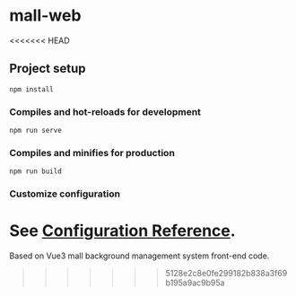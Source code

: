 # mall-web
<<<<<<< HEAD

## Project setup
```
npm install
```

### Compiles and hot-reloads for development
```
npm run serve
```

### Compiles and minifies for production
```
npm run build
```

### Customize configuration
See [Configuration Reference](https://cli.vuejs.org/config/).
=======
Based on Vue3 mall background management system front-end code.
>>>>>>> 5128e2c8e0fe299182b838a3f69b195a9ac9b95a
